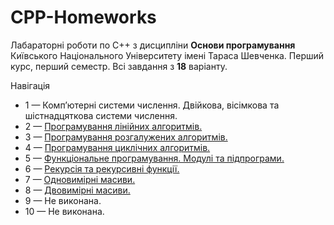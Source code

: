 # CPP-Homeworks

Лабараторні роботи по С++ з дисципліни **Основи програмування** Київського Національного Університету імені Тараса Шевченка. Перший курс, перший семестр. Всі завдання з **18** варіанту.

Навігація
- 1 — Комп’ютерні системи числення. Двійкова, вісімкова та шістнадцяткова системи числення.
- 2 — [Програмування лінійних алгоритмів.](/2/)
- 3 — [Програмування розгалужених алгоритмів.](/3/)
- 4 — [Програмування циклічних алгоритмів.](/4/)
- 5 — [Функціональне програмування. Модулі та підпрограми.](/5/)
- 6 — [Рекурсія та рекурсивні функції.](/6/)
- 7 — [Одновимірні масиви.](/7/)
- 8 — [Двовимірні масиви.](/8/)
- 9 — Не виконана.
- 10 — Не виконана.
